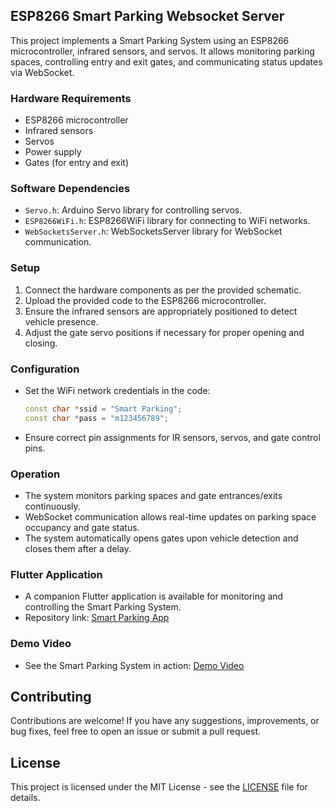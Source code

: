 ## ESP8266 Smart Parking Websocket Server

This project implements a Smart Parking System using an ESP8266 microcontroller, infrared sensors, and servos. It allows monitoring parking spaces, controlling entry and exit gates, and communicating status updates via WebSocket.

### Hardware Requirements
- ESP8266 microcontroller
- Infrared sensors
- Servos
- Power supply
- Gates (for entry and exit)

### Software Dependencies
- `Servo.h`: Arduino Servo library for controlling servos.
- `ESP8266WiFi.h`: ESP8266WiFi library for connecting to WiFi networks.
- `WebSocketsServer.h`: WebSocketsServer library for WebSocket communication.

### Setup
1. Connect the hardware components as per the provided schematic.
2. Upload the provided code to the ESP8266 microcontroller.
3. Ensure the infrared sensors are appropriately positioned to detect vehicle presence.
4. Adjust the gate servo positions if necessary for proper opening and closing.

### Configuration
- Set the WiFi network credentials in the code:
  ```cpp
  const char *ssid = "Smart Parking";
  const char *pass = "m123456789";
  ```
- Ensure correct pin assignments for IR sensors, servos, and gate control pins.

### Operation
- The system monitors parking spaces and gate entrances/exits continuously.
- WebSocket communication allows real-time updates on parking space occupancy and gate status.
- The system automatically opens gates upon vehicle detection and closes them after a delay.

### Flutter Application
- A companion Flutter application is available for monitoring and controlling the Smart Parking System.
- Repository link: [Smart Parking App](https://github.com/mazen-salah/Smart-Parking-App)

### Demo Video
- See the Smart Parking System in action: [Demo Video](https://www.youtube.com/watch?v=odxMqw8v5l0)

## Contributing

Contributions are welcome! If you have any suggestions, improvements, or bug fixes, feel free to open an issue or submit a pull request.

## License

This project is licensed under the MIT License - see the [LICENSE](LICENSE) file for details.
